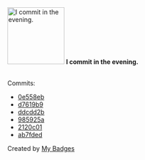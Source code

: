 <img src="https://my-badges.github.io/my-badges/evening-commits.png" alt="I commit in the evening." title="I commit in the evening." width="128">
<strong>I commit in the evening.</strong>
<br><br>

Commits:

- <a href="https://github.com/wish13yt/Robotzer/commit/0e558eb053115f03ff2d2b518eb665c5fa3588a3">0e558eb</a>
- <a href="https://github.com/wish13yt/wishdog.link/commit/d7619b994176e2e533a2ea0a42dcc2da942a36c4">d7619b9</a>
- <a href="https://github.com/wish13yt/wishdog.link/commit/ddcdd2b2358603b825060d7ac21b307b89bfaa10">ddcdd2b</a>
- <a href="https://github.com/wish13yt/wishdog.link/commit/985925a63a78d1d5d7cd4fdde5eec02b72e71994">985925a</a>
- <a href="https://github.com/wish13yt/wishdog.link/commit/2120c01622b57931e0cbbf6ed23a8d295307a986">2120c01</a>
- <a href="https://github.com/wish13yt/wish13yt/commit/ab7fdedbb6fd19e6c17fe756dded7c09470fa72d">ab7fded</a>


Created by <a href="https://github.com/my-badges/my-badges">My Badges</a>